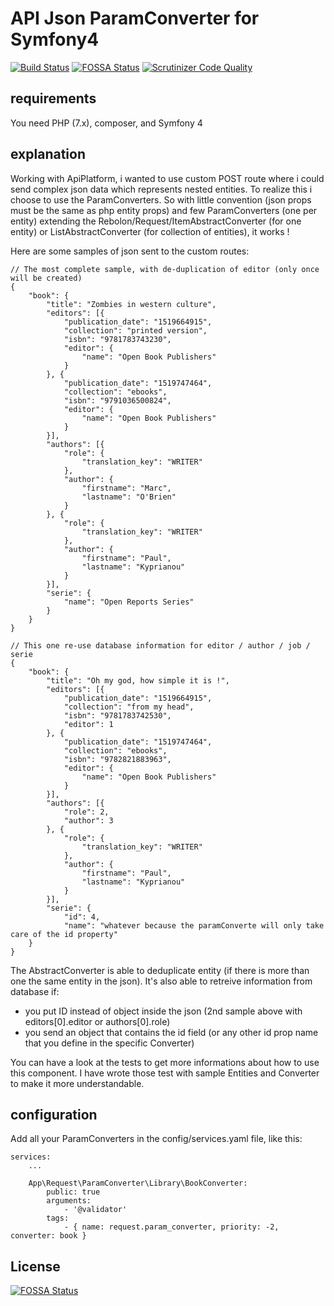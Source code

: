 # API Json ParamConverter for Symfony4

<p align="center">

  [![Build Status](https://travis-ci.org/Rebolon/ApiJsonParamConverterComponent.svg?branch=master)](https://travis-ci.org/Rebolon/php-sf-flex-webpack-encore-vuejs)
[![FOSSA Status](https://app.fossa.io/api/projects/git%2Bgithub.com%2FRebolon%2FApiJsonParamConverterComponent.svg?type=shield)](https://app.fossa.io/projects/git%2Bgithub.com%2FRebolon%2FApiJsonParamConverterComponent?ref=badge_shield)
  [![Scrutinizer Code Quality](https://scrutinizer-ci.com/g/Rebolon/ApiJsonParamConverterComponent/badges/quality-score.png?b=master)](https://scrutinizer-ci.com/g/Rebolon/ApiJsonParamConverterComponent/badges/quality-score.png?b=master)

</p>

## requirements

You need PHP (7.x), composer, and Symfony 4

## explanation

Working with ApiPlatform, i wanted to use custom POST route where i could send complex json data which represents nested entities.
To realize this i choose to use the ParamConverters. So with little convention (json props must be the same as php entity props)
and few ParamConverters (one per entity) extending the Rebolon/Request/ItemAbstractConverter (for one entity) or ListAbstractConverter (for collection of entities), it works !

Here are some samples of json sent to the custom routes:

```
// The most complete sample, with de-duplication of editor (only once will be created)
{
    "book": {
        "title": "Zombies in western culture",
        "editors": [{
            "publication_date": "1519664915", 
            "collection": "printed version", 
            "isbn": "9781783743230", 
            "editor": {
                "name": "Open Book Publishers"
            }
        }, {
            "publication_date": "1519747464", 
            "collection": "ebooks", 
            "isbn": "9791036500824", 
            "editor": {
                "name": "Open Book Publishers"
            }
        }],
        "authors": [{
            "role": {
                "translation_key": "WRITER"
            }, 
            "author": {
                "firstname": "Marc", 
                "lastname": "O'Brien"
            }
        }, {
            "role": {
                "translation_key": "WRITER"
            }, 
            "author": {
                "firstname": "Paul", 
                "lastname": "Kyprianou"
            }
        }],
        "serie": {
            "name": "Open Reports Series"
        }
    }
}

// This one re-use database information for editor / author / job / serie
{
    "book": {
        "title": "Oh my god, how simple it is !",
        "editors": [{
            "publication_date": "1519664915", 
            "collection": "from my head", 
            "isbn": "9781783742530", 
            "editor": 1
        }, {
            "publication_date": "1519747464", 
            "collection": "ebooks", 
            "isbn": "9782821883963", 
            "editor": {
                "name": "Open Book Publishers"
            }
        }],
        "authors": [{
            "role": 2, 
            "author": 3
        }, {
            "role": {
                "translation_key": "WRITER"
            }, 
            "author": {
                "firstname": "Paul", 
                "lastname": "Kyprianou"
            }
        }],
        "serie": {
            "id": 4,
            "name": "whatever because the paramConverte will only take care of the id property"
    }
}
```

The AbstractConverter is able to deduplicate entity (if there is more than one the same entity in the json). It's also able to
retreive information from database if:
 * you put ID instead of object inside the json (2nd sample above with editors[0].editor or authors[0].role)
 * you send an object that contains the id field (or any other id prop name that you define in the specific Converter)

You can have a look at the tests to get more informations about how to use this component. I have wrote those test with 
sample Entities and Converter to make it more understandable.

## configuration

Add all your ParamConverters in the config/services.yaml file, like this:

```
services:
    ...
    
    App\Request\ParamConverter\Library\BookConverter:
        public: true
        arguments:
            - '@validator'
        tags:
            - { name: request.param_converter, priority: -2, converter: book }
```


## License
[![FOSSA Status](https://app.fossa.io/api/projects/git%2Bgithub.com%2FRebolon%2FApiJsonParamConverterComponent.svg?type=large)](https://app.fossa.io/projects/git%2Bgithub.com%2FRebolon%2FApiJsonParamConverterComponent?ref=badge_large)